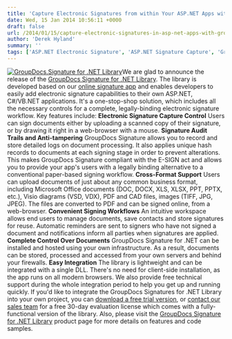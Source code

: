 ```yaml
---
title: 'Capture Electronic Signatures from within Your ASP.NET Apps with the GroupDocs.Signature for .NET Library'
date: Wed, 15 Jan 2014 10:56:11 +0000
draft: false
url: /2014/01/15/capture-electronic-signatures-in-asp-net-apps-with-groupdocs-signature-dot-net-library/
author: 'Derek Hyland'
summary: ''
tags: ['ASP.NET Electronic Signature', 'ASP.NET Signature Capture', 'GroupDocs Signature', 'Signature for .NET Library', 'zArchive']
---
```


[![GroupDocs.Signature for .NET Library](https://blog.groupdocs.com/wp-content/uploads/sites/4/2014/10/GD_SGN_NETIcon_1141.png)](http://groupdocs.com/dot-net/electronic-signature-library)We are glad to announce the release of the [GroupDocs Signature for .NET Library](http://groupdocs.com/dot-net/electronic-signature-library). The library is developed based on our [online signature app](http://groupdocs.com/apps/signature) and enables developers to easily add electronic signature capabilities to their own ASP.NET, C#/VB.NET applications. It's a one-stop-shop solution, which includes all the necessary controls for a complete, legally-binding electronic signature workflow. Key features include: **Electronic Signature Capture Control** Users can sign documents either by uploading a scanned copy of their signature, or by drawing it right in a web-browser with a mouse. **Signature Audit Trails and Anti-tampering** GroupDocs Signature allows you to record and store detailed logs on document processing. It also applies unique hash records to documents at each signing stage in order to prevent alterations. This makes GroupDocs Signature compliant with the E-SIGN act and allows you to provide your app's users with a legally binding alternative to a conventional paper-based signing workflow. **Cross-Format Support** Users can upload documents of just about any common business format, including Microsoft Office documents (DOC, DOCX, XLS, XLSX, PPT, PPTX, etc.), Visio diagrams (VSD, VDX), PDF and CAD files, images (TIFF, JPG, JPEG). The files are converted to PDF and can be signed online, from a web-browser. **Convenient Signing Workflows** An intuitive workspace allows end users to manage documents, save contacts and store signatures for reuse. Automatic reminders are sent to signers who have not signed a document and notifications inform all parties when signatures are applied. **Complete Control Over Documents** GroupDocs Signature for .NET can be installed and hosted using your own infrastructure. As a result, documents can be stored, processed and accessed from your own servers and behind your firewalls. **Easy Integration** The library is lightweight and can be integrated with a single DLL. There's no need for client-side installation, as the app runs on all modern browsers. We also provide free technical support during the whole integration period to help you get up and running quickly. If you'd like to integrate the GroupDocs Signatures for .NET Library into your own project, you can [download a free trial version](http://groupdocs.com/Community/getting-started/dot-net/electronic-signature-library.aspx), or [contact our sales team](http://groupdocs.com/corporate/contact-us) for a free 30-day evaluation license which comes with a fully-functional version of the library. Also, please visit the [GroupDocs Signature for .NET Library](http://groupdocs.com/dot-net/electronic-signature-library) product page for more details on features and code samples.




